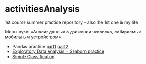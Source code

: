 # activitiesAnalysis
1st course summer practice repository - also the 1st one in my life

Мини-курс: «Анализ данных о движении человека, собираемых мобильным устройством»


- Pandas practice [part1](Completed_sem01_pandas.ipynb) [part2](bonus_task_01_Pandas_Petelin.ipynb)
- [Exploratory Data Analysis + Seaborn practice](bonus_task_02_EDA_Petelin.ipynb)
- [Simple Classification](sem03_advanced.ipynb)

